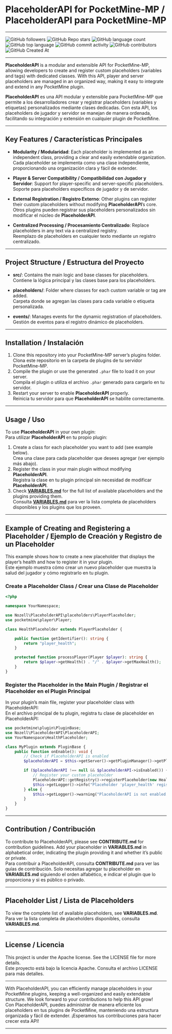 # PlaceholderAPI for PocketMine-MP / PlaceholderAPI para PocketMine-MP

---

![GitHub followers](https://img.shields.io/github/followers/imjustnozell) ![GitHub Repo stars](https://img.shields.io/github/stars/imjustnozell/PlaceholderAPI) ![GitHub language count](https://img.shields.io/github/languages/count/imjustnozell/PlaceholderAPI)
![GitHub top language](https://img.shields.io/github/languages/top/imjustnozell/PlaceholderAPI)
![GitHub commit activity](https://img.shields.io/github/commit-activity/t/imjustnozell/PlaceholderAPI)
![GitHub contributors](https://img.shields.io/github/contributors/imjustnozell/PlaceholderAPI)
![GitHub Created At](https://img.shields.io/github/created-at/imjustnozell/PlaceholderAPI)

---


**PlaceholderAPI** is a modular and extensible API for PocketMine-MP, allowing developers to create and register custom placeholders (variables and tags) with dedicated classes. With this API, player and server placeholders are managed in an organized way, making it easy to integrate and extend in any PocketMine plugin.

**PlaceholderAPI** es una API modular y extensible para PocketMine-MP que permite a los desarrolladores crear y registrar placeholders (variables y etiquetas) personalizados mediante clases dedicadas. Con esta API, los placeholders de jugador y servidor se manejan de manera ordenada, facilitando su integración y extensión en cualquier plugin de PocketMine.

---

## Key Features / Características Principales

- **Modularity / Modularidad**: Each placeholder is implemented as an independent class, providing a clear and easily extendable organization.  
  Cada placeholder se implementa como una clase independiente, proporcionando una organización clara y fácil de extender.

- **Player & Server Compatibility / Compatibilidad con Jugador y Servidor**: Support for player-specific and server-specific placeholders.  
  Soporte para placeholders específicos de jugador y de servidor.

- **External Registration / Registro Externo**: Other plugins can register their custom placeholders without modifying **PlaceholderAPI**’s core.  
  Otros plugins pueden registrar sus placeholders personalizados sin modificar el núcleo de **PlaceholderAPI**.

- **Centralized Processing / Procesamiento Centralizado**: Replace placeholders in any text via a centralized registry.  
  Reemplazo de placeholders en cualquier texto mediante un registro centralizado.

---

## Project Structure / Estructura del Proyecto

- **src/**: Contains the main logic and base classes for placeholders.  
  Contiene la lógica principal y las clases base para los placeholders.

- **placeholders/**: Folder where classes for each custom variable or tag are added.  
  Carpeta donde se agregan las clases para cada variable o etiqueta personalizada.

- **events/**: Manages events for the dynamic registration of placeholders.  
  Gestión de eventos para el registro dinámico de placeholders.

---

## Installation / Instalación

1. Clone this repository into your PocketMine-MP server’s plugins folder.  
   Clona este repositorio en la carpeta de plugins de tu servidor PocketMine-MP.
2. Compile the plugin or use the generated `.phar` file to load it on your server.  
   Compila el plugin o utiliza el archivo `.phar` generado para cargarlo en tu servidor.
3. Restart your server to enable **PlaceholderAPI** properly.  
   Reinicia tu servidor para que **PlaceholderAPI** se habilite correctamente.

---

## Usage / Uso

To use **PlaceholderAPI** in your own plugin:  
Para utilizar **PlaceholderAPI** en tu propio plugin:

1. Create a class for each placeholder you want to add (see example below).  
   Crea una clase para cada placeholder que desees agregar (ver ejemplo más abajo).
2. Register the class in your main plugin without modifying **PlaceholderAPI**.  
   Registra la clase en tu plugin principal sin necesidad de modificar **PlaceholderAPI**.
3. Check **[VARIABLES.md](./VARIABLES.md)** for the full list of available placeholders and the plugins providing them.  
   Consulta **[VARIABLES.md](./VARIABLES.md)** para ver la lista completa de placeholders disponibles y los plugins que los proveen.

---

## Example of Creating and Registering a Placeholder / Ejemplo de Creación y Registro de un Placeholder

This example shows how to create a new placeholder that displays the player’s health and how to register it in your plugin.  
Este ejemplo muestra cómo crear un nuevo placeholder que muestra la salud del jugador y cómo registrarlo en tu plugin.

### Create a Placeholder Class / Crear una Clase de Placeholder

```php
<?php

namespace YourNamespace;

use Nozell\PlaceholderAPI\placeholders\PlayerPlaceholder;
use pocketmine\player\Player;

class HealthPlaceholder extends PlayerPlaceholder {

    public function getIdentifier(): string {
        return "player_health";
    }

    protected function processPlayer(Player $player): string {
        return $player->getHealth() . "/" . $player->getMaxHealth();
    }
}
```

### Register the Placeholder in the Main Plugin / Registrar el Placeholder en el Plugin Principal

In your plugin’s main file, register your placeholder class with PlaceholderAPI:  
En el archivo principal de tu plugin, registra tu clase de placeholder en PlaceholderAPI:

```php
use pocketmine\plugin\PluginBase;
use Nozell\PlaceholderAPI\PlaceholderAPI;
use YourNamespace\HealthPlaceholder;

class MyPlugin extends PluginBase {
    public function onEnable(): void {
        // Check if PlaceholderAPI is enabled
        $placeholderAPI = $this->getServer()->getPluginManager()->getPlugin("PlaceholderAPI");

        if ($placeholderAPI !== null && $placeholderAPI->isEnabled()) {
            // Register your custom placeholder
            PlaceholderAPI::getRegistry()->registerPlaceholder(new HealthPlaceholder());
            $this->getLogger()->info("Placeholder 'player_health' registered in PlaceholderAPI.");
        } else {
            $this->getLogger()->warning("PlaceholderAPI is not enabled.");
        }
    }
}
```

---

## Contribution / Contribución

To contribute to PlaceholderAPI, please see **CONTRIBUTE.md** for contribution guidelines. Add your placeholder in **VARIABLES.md** in alphabetical order, indicating the plugin providing it and whether it’s public or private.  
Para contribuir a PlaceholderAPI, consulta **CONTRIBUTE.md** para ver las guías de contribución. Solo necesitas agregar tu placeholder en **VARIABLES.md** siguiendo el orden alfabético, e indicar el plugin que lo proporciona y si es público o privado.

---

## Placeholder List / Lista de Placeholders

To view the complete list of available placeholders, see **VARIABLES.md**.  
Para ver la lista completa de placeholders disponibles, consulta **VARIABLES.md**.

---

## License / Licencia

This project is under the Apache license. See the LICENSE file for more details.  
Este proyecto está bajo la licencia Apache. Consulta el archivo LICENSE para más detalles.

---

With PlaceholderAPI, you can efficiently manage placeholders in your PocketMine plugins, keeping a well-organized and easily extendable structure. We look forward to your contributions to help this API grow!  
Con PlaceholderAPI, puedes administrar de manera eficiente los placeholders en tus plugins de PocketMine, manteniendo una estructura organizada y fácil de extender. ¡Esperamos tus contribuciones para hacer crecer esta API!

---
